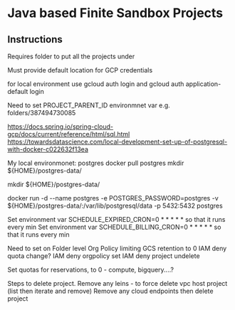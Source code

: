 # Java based Finite Sandbox Projects


## Instructions
Requires folder to put all the projects under

Must provide default location for GCP credentials

for local environment use gcloud auth login and gcloud auth application-default login

Need to set PROJECT_PARENT_ID environmnet var  e.g. folders/387494730085


https://docs.spring.io/spring-cloud-gcp/docs/current/reference/html/sql.html
https://towardsdatascience.com/local-development-set-up-of-postgresql-with-docker-c022632f13ea

My local environmonet:
postgres
docker pull postgres
mkdir ${HOME}/postgres-data/

mkdir ${HOME}/postgres-data/

docker run -d --name postgres -e POSTGRES_PASSWORD=postgres -v ${HOME}/postgres-data/:/var/lib/postgresql/data -p 5432:5432 postgres


Set environment var SCHEDULE_EXPIRED_CRON=0 * * * * * so that it runs every min
Set environment var SCHEDULE_BILLING_CRON=0 * * * * * so that it runs every min



Need to set on Folder level
Org Policy limiting GCS retention to 0
IAM deny quota change?
IAM deny orgpolicy set
IAM deny project undelete

Set quotas for reservations, to 0 - compute, bigquery....?



Steps to delete project.
Remove any leins - to force delete vpc host project (list then iterate and remove)
Remove any cloud endpoints
then delete project
